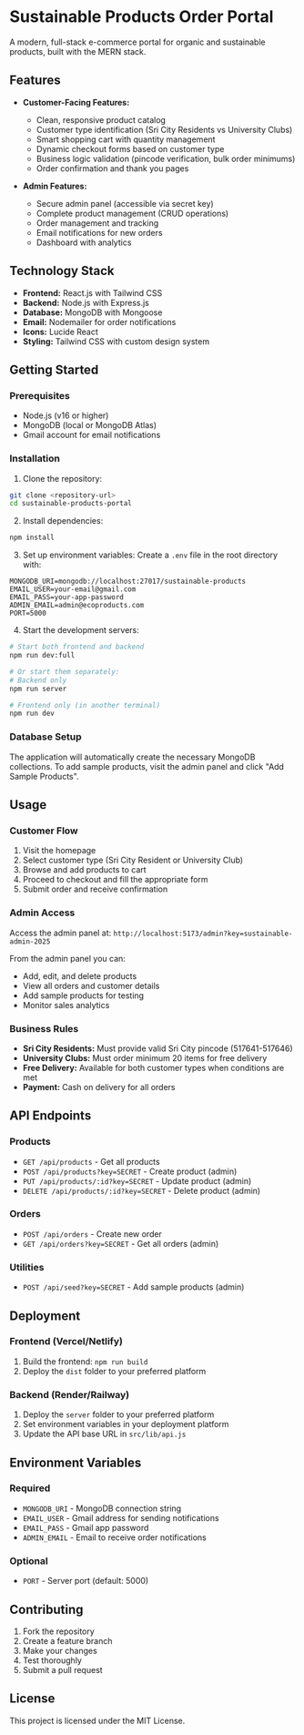 # Sustainable Products Order Portal

A modern, full-stack e-commerce portal for organic and sustainable products, built with the MERN stack.

## Features

- **Customer-Facing Features:**
  - Clean, responsive product catalog
  - Customer type identification (Sri City Residents vs University Clubs)
  - Smart shopping cart with quantity management
  - Dynamic checkout forms based on customer type
  - Business logic validation (pincode verification, bulk order minimums)
  - Order confirmation and thank you pages

- **Admin Features:**
  - Secure admin panel (accessible via secret key)
  - Complete product management (CRUD operations)
  - Order management and tracking
  - Email notifications for new orders
  - Dashboard with analytics

## Technology Stack

- **Frontend:** React.js with Tailwind CSS
- **Backend:** Node.js with Express.js
- **Database:** MongoDB with Mongoose
- **Email:** Nodemailer for order notifications
- **Icons:** Lucide React
- **Styling:** Tailwind CSS with custom design system

## Getting Started

### Prerequisites

- Node.js (v16 or higher)
- MongoDB (local or MongoDB Atlas)
- Gmail account for email notifications

### Installation

1. Clone the repository:
```bash
git clone <repository-url>
cd sustainable-products-portal
```

2. Install dependencies:
```bash
npm install
```

3. Set up environment variables:
Create a `.env` file in the root directory with:
```env
MONGODB_URI=mongodb://localhost:27017/sustainable-products
EMAIL_USER=your-email@gmail.com
EMAIL_PASS=your-app-password
ADMIN_EMAIL=admin@ecoproducts.com
PORT=5000
```

4. Start the development servers:
```bash
# Start both frontend and backend
npm run dev:full

# Or start them separately:
# Backend only
npm run server

# Frontend only (in another terminal)
npm run dev
```

### Database Setup

The application will automatically create the necessary MongoDB collections. To add sample products, visit the admin panel and click "Add Sample Products".

## Usage

### Customer Flow

1. Visit the homepage
2. Select customer type (Sri City Resident or University Club)
3. Browse and add products to cart
4. Proceed to checkout and fill the appropriate form
5. Submit order and receive confirmation

### Admin Access

Access the admin panel at: `http://localhost:5173/admin?key=sustainable-admin-2025`

From the admin panel you can:
- Add, edit, and delete products
- View all orders and customer details
- Add sample products for testing
- Monitor sales analytics

### Business Rules

- **Sri City Residents:** Must provide valid Sri City pincode (517641-517646)
- **University Clubs:** Must order minimum 20 items for free delivery
- **Free Delivery:** Available for both customer types when conditions are met
- **Payment:** Cash on delivery for all orders

## API Endpoints

### Products
- `GET /api/products` - Get all products
- `POST /api/products?key=SECRET` - Create product (admin)
- `PUT /api/products/:id?key=SECRET` - Update product (admin)
- `DELETE /api/products/:id?key=SECRET` - Delete product (admin)

### Orders
- `POST /api/orders` - Create new order
- `GET /api/orders?key=SECRET` - Get all orders (admin)

### Utilities
- `POST /api/seed?key=SECRET` - Add sample products (admin)

## Deployment

### Frontend (Vercel/Netlify)
1. Build the frontend: `npm run build`
2. Deploy the `dist` folder to your preferred platform

### Backend (Render/Railway)
1. Deploy the `server` folder to your preferred platform
2. Set environment variables in your deployment platform
3. Update the API base URL in `src/lib/api.js`

## Environment Variables

### Required
- `MONGODB_URI` - MongoDB connection string
- `EMAIL_USER` - Gmail address for sending notifications
- `EMAIL_PASS` - Gmail app password
- `ADMIN_EMAIL` - Email to receive order notifications

### Optional
- `PORT` - Server port (default: 5000)

## Contributing

1. Fork the repository
2. Create a feature branch
3. Make your changes
4. Test thoroughly
5. Submit a pull request

## License

This project is licensed under the MIT License.